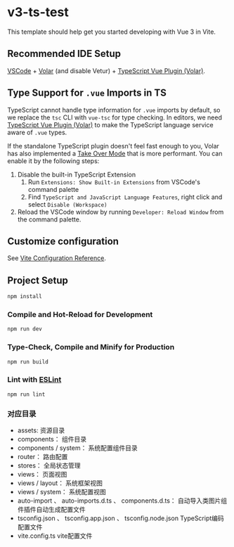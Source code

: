 # v3-ts-test

This template should help get you started developing with Vue 3 in Vite.

## Recommended IDE Setup

[VSCode](https://code.visualstudio.com/) + [Volar](https://marketplace.visualstudio.com/items?itemName=Vue.volar) (and
disable
Vetur) + [TypeScript Vue Plugin (Volar)](https://marketplace.visualstudio.com/items?itemName=Vue.vscode-typescript-vue-plugin).

## Type Support for `.vue` Imports in TS

TypeScript cannot handle type information for `.vue` imports by default, so we replace the `tsc` CLI with `vue-tsc` for
type checking. In editors, we
need [TypeScript Vue Plugin (Volar)](https://marketplace.visualstudio.com/items?itemName=Vue.vscode-typescript-vue-plugin)
to make the TypeScript language service aware of `.vue` types.

If the standalone TypeScript plugin doesn't feel fast enough to you, Volar has also implemented
a [Take Over Mode](https://github.com/johnsoncodehk/volar/discussions/471#discussioncomment-1361669) that is more
performant. You can enable it by the following steps:

1. Disable the built-in TypeScript Extension
    1) Run `Extensions: Show Built-in Extensions` from VSCode's command palette
    2) Find `TypeScript and JavaScript Language Features`, right click and select `Disable (Workspace)`
2. Reload the VSCode window by running `Developer: Reload Window` from the command palette.

## Customize configuration

See [Vite Configuration Reference](https://vitejs.dev/config/).

## Project Setup

```sh
npm install
```

### Compile and Hot-Reload for Development

```sh
npm run dev
```

### Type-Check, Compile and Minify for Production

```sh
npm run build
```

### Lint with [ESLint](https://eslint.org/)

```sh
npm run lint
```

### 对应目录

<ul>
<li>assets: 资源目录</li>
<li>components： 组件目录</li>
<li>components / system： 系统配置组件目录</li>
<li>router： 路由配置</li>
<li>stores： 全局状态管理</li>
<li>views： 页面视图</li>
<li>views / layout： 系统框架视图</li>
<li>views / system： 系统配置视图</li>
<li>auto-import 、 auto-imports.d.ts 、 components.d.ts： 自动导入类图片组件插件自动生成配置文件</li>
<li>tsconfig.json 、 tsconfig.app.json 、 tsconfig.node.json TypeScript编码配置文件</li>
<li>vite.config.ts vite配置文件</li>
</ul>